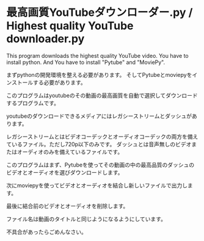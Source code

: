 # 最高画質YouTubeダウンローダー.py / Highest quality YouTube downloader.py



This program downloads the highest quality YouTube video. 
You have to install python.  And You have to install "Pytube" and "MoviePy".

まずpythonの開発環境を整える必要があります。
そしてPytubeとmoviepyをインストールする必要があります。


このプログラムはyoutubeのその動画の最高画質を自動で選択してダウンロードするプログラムです。


youtubeのダウンロードできるメディアにはレガシーストリームとダッシュがあります。

レガシーストリームとはビデオコーデックとオーディオコーデックの両方を備えているファイル。ただし720p以下のみです。
ダッシュとは音声無しのビデオまたはオーディオのみを備えているファイルです。


このプログラムはまず、Pytubeを使ってその動画の中の最高品質のダッシュのビデオとオーディオを選びダウンロードします。

次にmoviepyを使ってビデオとオーディオを結合し新しいファイルで出力します。

最後に結合前のビデオとオーディオを削除します。

ファイル名は動画のタイトルと同じようになるようにしています。


不具合があったらごめんなさい。
